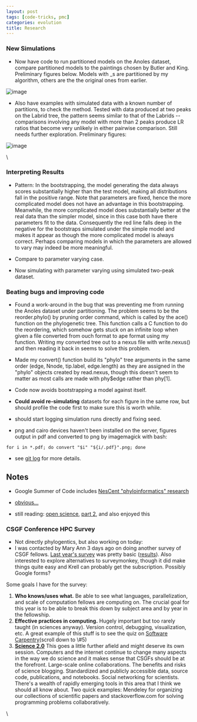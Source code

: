 ```yaml
---
layout: post
tags: [code-tricks, pmc]
categories: evolution
title: Research
---
```







 








### New Simulations

-   Now have code to run partitioned models on the Anoles dataset,
    compare partitioned models to the paintings chosen by Butler and
    King. Preliminary figures below. Models with \_s are partitioned by
    my algorithm, others are the the original ones from earlier.

![image](http://openwetware.org/images/thumb/c/cb/Anoles_partition.png/300px-Anoles_partition.png)

-   Also have examples with simulated data with a known number of
    partitions, to check the method. Tested with data produced at two
    peaks on the Labrid tree, the pattern seems similar to that of the
    Labrids -- comparisons involving any model with more than 2 peaks
    produce LR ratios that become very unlikely in either pairwise
    comparison. Still needs further exploration. Preliminary figures:

![image](http://openwetware.org/images/thumb/2/22/Simulated_LR.png/300px-Simulated_LR.png)

\

### Interpreting Results

-   Pattern: In the bootstrapping, the model generating the data always
    scores substantially higher than the test model, making all
    distributions fall in the positive range. Note that parameters are
    fixed, hence the more complicated model does not have an advantage
    in this bootstrapping. Meanwhile, the more complicated model does
    substantially better at the real data than the simpler model, since
    in this case both have there parameters fit to the data.
    Consequently the red line falls deep in the negative for the
    bootstraps simulated under the simple model and makes it appear as
    though the more complicated model is always correct. Perhaps
    comparing models in which the parameters are allowed to vary may
    indeed be more meaningful.

-   Compare to parameter varying case.

-   Now simulating with parameter varying using simulated two-peak
    dataset.

### Beating bugs and improving code

-   Found a work-around in the bug that was preventing me from running
    the Anoles dataset under partitioning. The problem seems to be the
    reorder.phylo() by pruning order command, which is called by the
    ace() function on the phylogenetic tree. This function calls a C
    function to do the reordering, which somehow gets stuck on an
    infinite loop when given a file converted from ouch format to ape
    format using my function. Writing my converted tree out to a nexus
    file with write.nexus() and then reading it back in seems to solve
    this problem.

-   Made my convert() function build its "phylo" tree arguments in the
    same order (edge, Nnode, tip.label, edge.length) as they are
    assigned in the "phylo" objects created by read.nexus, though this
    doesn't seem to matter as most calls are made with phy$edge rather
    than phy[1].

-   Code now avoids bootstrapping a model against itself.

-   **Could avoid re-simulating** datasets for each figure in the same
    row, but should profile the code first to make sure this is worth
    while.

-   should start logging simulation runs directly and fixing seed.

-   png and cairo devices haven't been installed on the server, figures
    output in pdf and converted to png by imagemagick with bash:

~~~~ {.de1}
for i in *.pdf; do convert "$i" "${i/.pdf}".png; done
~~~~

-   see [git
    log](http://github.com/cboettig/Comparative-Phylogenetics/commits/master "http://github.com/cboettig/Comparative-Phylogenetics/commits/master")
    for more details.

Notes
-----

-   Google Summer of Code includes [NesCent "phyloinformatics"
    research](https://www.nescent.org/wg/phyloinformatics/index.php?title=Phyloinformatics_Summer_of_Code_2010#Mentors "https://www.nescent.org/wg/phyloinformatics/index.php?title=Phyloinformatics_Summer_of_Code_2010#Mentors")

-   [obvious...](http://www3.interscience.wiley.com/journal/123328987/abstract?CRETRY=1&SRETRY=0 "http://www3.interscience.wiley.com/journal/123328987/abstract?CRETRY=1&SRETRY=0")

-   still reading: [open
    science](http://blog.openwetware.org/scienceintheopen/2009/11/05/reflections-on-science-20-from-a-distance-part-i/ "http://blog.openwetware.org/scienceintheopen/2009/11/05/reflections-on-science-20-from-a-distance-part-i/"),
    [part
    2](http://blog.openwetware.org/scienceintheopen/2009/11/06/reflections-on-science-20-from-a-distance-part-ii/ "http://blog.openwetware.org/scienceintheopen/2009/11/06/reflections-on-science-20-from-a-distance-part-ii/"),
    and also enjoyed this

### CSGF Conference HPC Survey

-   Not directly phylogentics, but also working on today:
-   I was contacted by Mary Ann 3 days ago on doing another survey of
    CSGF fellows. [Last year's
    survey](http://www.surveymonkey.com/s/VMTTFXS "http://www.surveymonkey.com/s/VMTTFXS")
    was pretty basic
    ([results](http://www.surveymonkey.com/MySurvey_Responses.aspx?sm=SXNbpnWs3a%2blQnEwe%2bfNiKvBGCZEs/jdQhlVfunE9YI%3d "http://www.surveymonkey.com/MySurvey_Responses.aspx?sm=SXNbpnWs3a%2blQnEwe%2bfNiKvBGCZEs/jdQhlVfunE9YI%3d")).
    Also interested to explore alternatives to surveymonkey, though it
    did make things quite easy and Krell can probably get the
    subscription. Possibly Google forms?

Some goals I have for the survey:

1.  **Who knows/uses what.** Be able to see what languages,
    parallelization, and scale of computation fellows are computing on.
    The crucial goal for this year is to be able to break this down by
    subject area and by year in the fellowship.
2.  **Effective practices in computing.** Hugely important but too
    rarely taught (in sciences anyway). Version control, debugging,
    visualization, etc. A great example of this stuff is to see the quiz
    on [Software
    Carpentry](http://software-carpentry.org/intro.html "http://software-carpentry.org/intro.html")(scroll
    down to \#5)
3.  [**Science
    2.0**](http://openwetware.org/wiki/Science_2.0/Brainstorming "http://openwetware.org/wiki/Science_2.0/Brainstorming")
    This goes a little further afield and might deserve its own session.
    Computers and the internet continue to change many aspects in the
    way we do science and it makes sense that CSGFs should be at the
    forefront. Large-scale online collaborations. The benefits and risks
    of science blogging. Standardized and publicly accessible data,
    source code, publications, and notebooks. Social networking for
    scientists. There's a wealth of rapidly emerging tools in this area
    that I think we should all know about. Two quick examples: Mendeley
    for organizing our collections of scientific papers and
    stackoverflow.com for solving programming problems collaboratively.

\

